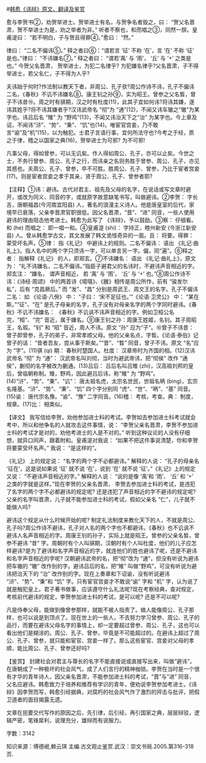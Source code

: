 #[韩愈《讳辩》原文、翻译及鉴赏](https://www.vrrw.net/wx/14102.html)

愈与李贺书②，劝贺举进士。贺举进士有名，与贺争名者毁之，曰： “贺父名晋肃，贺不举进士为是，劝之举者为非。” 听者不察也，和而唱之③，同然一辞。皇甫湜曰： “若不明白，子与贺且得罪④。”愈曰： “然。”

律曰： “二名不偏讳⑤。” 释之者曰⑥：“谓若言 ‘征’ 不称 ‘在’，言 ‘在’ 不称 ‘征’ 是也。”律曰： “不讳嫌名⑦。” 释之者曰： “谓若‘禹’ 与 ‘雨’， ‘丘’ 与 ‘’ 之类是也。” 今贺父名晋肃， 贺举进士，为犯二名律乎? 为犯嫌名律乎?父名晋肃，子不得举进士，若父名仁，子不得为人乎?

夫讳始于何时?作法制以教天下者，非周公、孔子欤?周公作诗不讳，孔子不偏讳二名，《春秋》不讥不讳嫌名⑧。康王钊之孙⑨，实为昭王。曾参之父名晳，曾子不讳昔⑩。周之时有骐期，汉之时有杜度(11)，此其子宜如何讳?将讳其嫌，遂讳其姓乎?将不讳其嫌者乎?汉讳武帝名 “彻”为 “通”(12)，不闻又讳车辙之“辙”为某字也。讳吕后名 “雉” 为 “野鸡”(13)，不闻又讳治天下之“治” 为某字也。今上章及诏，不闻讳“浒”、“势”、“秉”、“饥”也(14)。唯宦官宫妾，乃不敢言“谕”及“机”(15)，以为触犯。士君子言语行事，宜何所法守也?今考之于经，质之于律，稽之以国家之典(16)，贺举进士为可邪? 为不可邪!

凡事父母，得如曾参，可以无讥矣。作人得如周公、孔子，亦可以止矣。今世之士，不务行曾参、周公、孔子之行，而讳亲之名则务胜于曾参、周公、孔子，亦见其惑也。夫周公、孔子、曾参，卒不可胜。胜周公、孔子、曾参，乃比于宦者宫妾(17)。则是宦者宫妾之孝于其亲，贤于周公、孔子、曾参者耶?



【注释】①讳：避讳。古代对君主、祖先及父母的名字，在说话或写文章时避开，或改为同义、同音的字，或就原字故意缺笔书写，叫做避讳。②李贺： 字长吉，唐朝福昌(今河南宜阳县) 人，著名的浪漫主义诗人。他是唐皇室的后代，家境早已衰落，父亲李晋肃官职很低。因父名晋肃，“晋”、“进” 同音，一些人使用避讳的理由阻击他考进士。韩愈为此写了 《讳辩》，予以鼓励。③察： 仔细看。和 (he) 而唱之： 即一唱一和。④皇甫湜 (shi)： 字持正，睦州新安 (今浙江新安县) 人。曾从韩愈学古文，其文发展了韩文诡怪奇异的一面。且： 将要。得罪： 蒙受坏名声。⑤律： 指《礼记》 中避讳上的规则。二名不偏讳： 语出 《礼记·曲礼上》。指人名中的两个字只须讳一字，可以单言另一字。偏，同“遍”。⑥释之者： 指解释《礼记》 的人，即郑玄。⑦不讳嫌名： 语出 《礼记·曲礼上》，原文为： “礼不讳嫌名，二名不偏讳。”指臣子避君父的名讳时，不避讳声音相近的字。郑玄注： “嫌名， 谓声音相近， 若 ‘禹’ 与 ‘雨’， ‘丘’ 与 ‘’ 也。”⑧周公作诗不讳：《诗经·周颂》 中的两首诗《噫嘻》、《雝》相传是周公所作，前有 “骏发尔私”，后有 “克昌厥后。” 而 “发”、“昌” 分别是周武王、周文王的名字。孔子不偏讳二名： 如 《论语·八佾》 中： “子曰： ‘宋不足征也。’”《论语·卫灵公》 中： “某在斯。”“征”、“在” 是孔子母亲的名字，孔子没有对母亲名字的两个字同时避讳。《春秋》不讥不讳嫌名： 《春秋》不讥讽不讳声音相近的字。例如卫桓公名完，“桓”、“完” 音近，属于嫌名。⑨康王钊之孙：周康王姓姬，名钊。其子周昭王，名瑕。“钊” 和 “昭” 音近，周人不讳。原文 “孙” 应为“子”。⑩曾子不讳昔： 曾子即曾参，孔子的弟子，非常孝顺父母。他的父亲名点，字晳。《论语·泰伯》记曾子的话： “昔者吾友，尝从事于斯矣。”“昔”、“晳” 同音，曾子不讳。原文 “名”应为 “字”。(11)骐 (qi) 期： 春秋时楚国人。杜度： 汉章帝时为齐国的相。(12)汉讳武帝名 “彻” 为 “通”： 汉武帝名叫刘彻，当时为避武帝讳，把“彻侯” 改作 “通侯”，蒯彻的名字被改为蒯通。(13)吕后： 吕后名叫吕雉 (zhi)，汉高祖刘邦的皇后，曾临朝称制。雉，野鸡，因此避吕后讳，称“雉” 为 “野鸡”。(14)“浒”、“势”、“秉”、“讥”： 唐太祖名虎，太宗名世民，世祖名昞 (bing)，玄宗名隆基。“浒”、“势”、“秉”、“饥” 四个字分别同 “虎“、“世“、“昞”、“基” 同音。(15)谕： 唐代宗名豫。“谕”、“豫” 二字同音。(16)稽： 考核，考查。典： 制度，规章。(17)比： 相类似。

【译文】 我写信给李贺，劝他参加进士科的考试。李贺如去参加进士科考试就会考中，所以和他争名的人就攻击这件事情，说： “李贺父亲名晋肃，李贺不参加进士科的考试才是对的，劝他考进士的人是不对的。” 听到这种议论的人没有仔细想，就异口同声，跟着附和。皇甫湜对我说： “如果不把这件事说清楚，你和李贺将要蒙受坏名声。” 我说： “是这样的”。

《礼记》 上的规定说： “名字的两个字不必都避讳。” 解释的人说： “孔子的母亲名 ‘征在’，这是说如果说 ‘征’ 就不说 ‘在’，说到 ‘在’ 就不说 ‘征’。”《礼记》上的规定又说： “不避讳声音相近的字。” 解释的人说： “说的是像 ‘禹’和 ‘雨’、 ‘丘’ 和 ‘’ 之类的字就是这样。”现在李贺的父亲名晋肃， 李贺去参加进士科的考试，是违犯了名字的两个字不必都避讳的规定呢? 还是违犯了声音相近的字不避讳的规定呢? 父亲的名字叫晋肃，儿子就不能参加进士科的考试，假如父亲名 “仁”，儿子就不能做人吗?

避讳这个规定从什么时候开始的呢? 制定礼法制度来教化天下的人，不就是周公、孔子吗?周公作诗不避讳，孔子对人名的两个字也不都避讳，《春秋》也不讥讽不避讳人名声音相近的字。周康王钊的孙子，实际上就是昭王。曾参的父亲名晳，曾参不避讳 “昔” 字。周朝时有个人叫骐期，汉朝时有个人叫杜度，他们的儿子应怎样避讳?是为了避讳和名字声音相近的字，就连他们的姓也避讳了呢，还是不避讳和名字声音相近的字呢? 汉朝避讳武帝的名，把“彻”改为 “通”，但没有听说为避讳把车辙的 “辙” 改作别的字。避讳吕后的名，把“雉” 叫做“野鸡”，可没有听说为避讳把治天下的 “治” 改作别的字。现在上奏章和下诏谕，没有听说避讳 “浒”、“势”、“秉”和 “饥” 字。只有宦官宫妾才不敢说“谕” 字和 “机” 字，认为说了就是触犯皇上。君子著书做事，应该遵守什么礼法呢?现在考察经典，查对规定，考核前代避讳的规定，李贺参加进士科的考试，是可以呢? 还是不可以呢?

凡是侍奉父母，能做到像曾参那样，就能不被人指责了。做人能像周公、孔子那样，也可以说是到顶点了。现在世上的一些人，不去努力学习曾参、周公、孔子的品行，而要在避讳父母名字的事情上，却一定要超过曾参、周公、孔子，这也可以看出他们是糊涂的。周公、孔子、曾参，毕竟是不可能超过的。在避讳上超过了周公、孔子、曾参，就只能和宦官、宫妾一样了。那么这些宦官、宫妾对父母的孝顺，能比周公、孔子、曾参还好吗?

【鉴赏】 封建社会对君主与尊长的名字不能直接说或直接写出来，叫做“避讳”。在唐朝成了一种极坏的社会风气，成了人们言行的精神枷锁。李贺在当时是一个很有才华的青年诗人，因父亲名晋肃，不能参加进士科的考试，“晋”与“进” 同音，父名应避讳。韩愈致力于培养和推荐有学识的青年，便劝说李贺参加考进士。《讳辩》因李贺而写，韩愈引经据典，对腐朽的社会风气作了激烈的抨击与批评，把假卫道者的面目揭露无遗。

文章在扼要交代写作的原因之后，先引律，后引经，再引国家之典，层层辩驳，逻辑严密，笔锋犀利，说理充分，雄辩而有说服力。

字数：3142

知识来源：傅德岷,赖云琪 主编.古文观止鉴赏.武汉：崇文书局.2005.第316-318页.

